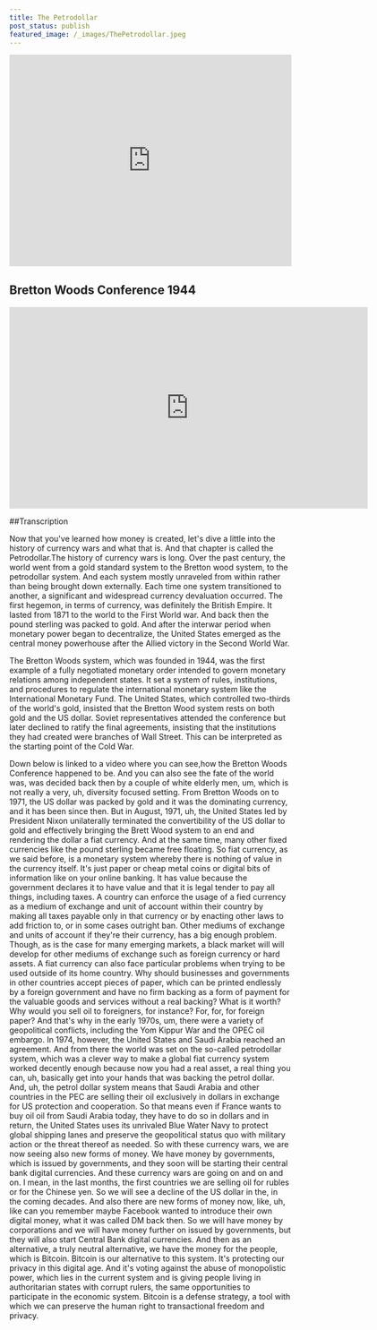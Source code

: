 ```yaml
---
title: The Petrodollar
post_status: publish
featured_image: /_images/ThePetrodollar.jpeg
---
```


<div style="padding:75% 0 0 0;position:relative;"><iframe src="https://player.vimeo.com/video/848329294?badge=0&amp;autopause=0&amp;player_id=0&amp;app_id=58479" frameborder="0" allow="autoplay; fullscreen; picture-in-picture" allowfullscreen style="position:absolute;top:0;left:0;width:100%;height:100%;" title="011 The Petrodollar"></iframe></div>

<div style="margin-bottom:30px;"></div>

## Bretton Woods Conference 1944

<iframe width="640" height="360" src="https://www.youtube.com/embed/GVytOtfPZe8" title="YouTube video player" frameborder="0" allow="accelerometer; autoplay; clipboard-write; encrypted-media; gyroscope; picture-in-picture; web-share" allowfullscreen></iframe>

##Transcription

Now that you've learned how money is created, let's dive a little into the history of currency wars and what that is. And that chapter is called the Petrodollar.The history of currency wars is long. Over the past century, the world went from a gold standard system to the Bretton wood system, to the petrodollar system. And each system mostly unraveled from within rather than being brought down externally. Each time one system transitioned to another, a significant and widespread currency devaluation occurred. The first hegemon, in terms of currency, was definitely the British Empire. It lasted from 1871 to the world to the First World war. And back then the pound sterling was packed to gold. And after the interwar period when monetary power began to decentralize, the United States emerged as the central money powerhouse after the Allied victory in the Second World War. 

The Bretton Woods system, which was founded in 1944, was the first example of a fully negotiated monetary order intended to govern monetary relations among independent states. It set a system of rules, institutions, and procedures to regulate the international monetary system like the International Monetary Fund. The United States, which controlled two-thirds of the world's gold, insisted that the Bretton Wood system rests on both gold and the US dollar. Soviet representatives attended the conference but later declined to ratify the final agreements, insisting that the institutions they had created were branches of Wall Street. This can be interpreted as the starting point of the Cold War. 

Down below is linked to a video where you can see,how the Bretton Woods Conference happened to be. And you can also see the fate of the world was, was decided back then by a couple of white elderly men, um, which is not really a very, uh, diversity focused setting. From Bretton Woods on to 1971, the US dollar was packed by gold and it was the dominating currency, and it has been since then. But in August, 1971, uh, the United States led by President Nixon unilaterally terminated the convertibility of the US dollar to gold and effectively bringing the Brett Wood system to an end and rendering the dollar a fiat currency. And at the same time, many other fixed currencies like the pound sterling became free floating. So fiat currency, as we said before, is a monetary system whereby there is nothing of value in the currency itself. It's just paper or cheap metal coins or digital bits of information like on your online banking. It has value because the government declares it to have value and that it is legal tender to pay all things, including taxes. A country can enforce the usage of a fied currency as a medium of exchange and unit of account within their country by making all taxes payable only in that currency or by enacting other laws to add friction to, or in some cases outright ban. Other mediums of exchange and units of account if they're their currency, has a big enough problem. Though, as is the case for many emerging markets, a black market will will develop for other mediums of exchange such as foreign currency or hard assets. A fiat currency can also face particular problems when trying to be used outside of its home country. Why should businesses and governments in other countries accept pieces of paper, which can be printed endlessly by a foreign government and have no firm backing as a form of payment for the valuable goods and services without a real backing? What is it worth? Why would you sell oil to foreigners, for instance? For, for, for foreign paper? And that's why in the early 1970s, um, there were a variety of geopolitical conflicts, including the Yom Kippur War and the OPEC oil embargo. In 1974, however, the United States and Saudi Arabia reached an agreement. And from there the world was set on the so-called petrodollar system, which was a clever way to make a global fiat currency system worked decently enough because now you had a real asset, a real thing you can, uh, basically get into your hands that was backing the petrol dollar. And, uh, the petrol dollar system means that Saudi Arabia and other countries in the PEC are selling their oil exclusively in dollars in exchange for US protection and cooperation. So that means even if France wants to buy oil oil from Saudi Arabia today, they have to do so in dollars and in return, the United States uses its unrivaled Blue Water Navy to protect global shipping lanes and preserve the geopolitical status quo with military action or the threat thereof as needed. So with these currency wars, we are now seeing also new forms of money. We have money by governments, which is issued by governments, and they soon will be starting their central bank digital currencies. And these currency wars are going on and on and on. I mean, in the last months, the first countries we are selling oil for rubles or for the Chinese yen. So we will see a decline of the US dollar in the, in the coming decades. And also there are new forms of money now, like, uh, like can you remember maybe Facebook wanted to introduce their own digital money, what it was called DM back then. So we will have money by corporations and we will have money further on issued by governments, but they will also start Central Bank digital currencies. And then as an alternative, a truly neutral alternative, we have the money for the people, which is Bitcoin. Bitcoin is our alternative to this system. It's protecting our privacy in this digital age. And it's voting against the abuse of monopolistic power, which lies in the current system and is giving people living in authoritarian states with corrupt rulers, the same opportunities to participate in the economic system. Bitcoin is a defense strategy, a tool with which we can preserve the human right to transactional freedom and privacy.
